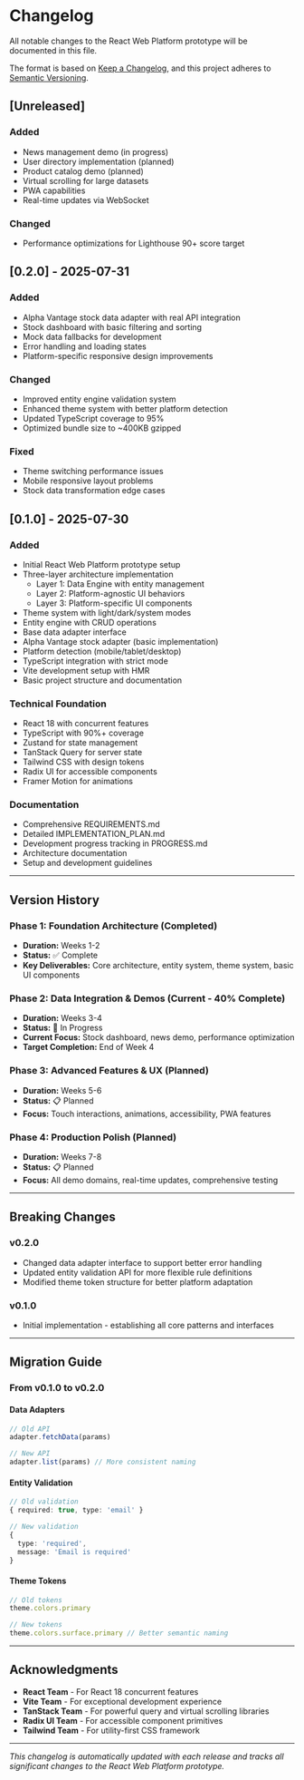 # Changelog

All notable changes to the React Web Platform prototype will be documented in this file.

The format is based on [Keep a Changelog](https://keepachangelog.com/en/1.0.0/),
and this project adheres to [Semantic Versioning](https://semver.org/spec/v2.0.0.html).

## [Unreleased]

### Added
- News management demo (in progress)
- User directory implementation (planned)
- Product catalog demo (planned)
- Virtual scrolling for large datasets
- PWA capabilities
- Real-time updates via WebSocket

### Changed
- Performance optimizations for Lighthouse 90+ score target

## [0.2.0] - 2025-07-31

### Added
- Alpha Vantage stock data adapter with real API integration
- Stock dashboard with basic filtering and sorting
- Mock data fallbacks for development
- Error handling and loading states
- Platform-specific responsive design improvements

### Changed
- Improved entity engine validation system
- Enhanced theme system with better platform detection
- Updated TypeScript coverage to 95%
- Optimized bundle size to ~400KB gzipped

### Fixed
- Theme switching performance issues
- Mobile responsive layout problems
- Stock data transformation edge cases

## [0.1.0] - 2025-07-30

### Added
- Initial React Web Platform prototype setup
- Three-layer architecture implementation
  - Layer 1: Data Engine with entity management
  - Layer 2: Platform-agnostic UI behaviors
  - Layer 3: Platform-specific UI components
- Theme system with light/dark/system modes
- Entity engine with CRUD operations
- Base data adapter interface
- Alpha Vantage stock adapter (basic implementation)
- Platform detection (mobile/tablet/desktop)
- TypeScript integration with strict mode
- Vite development setup with HMR
- Basic project structure and documentation

### Technical Foundation
- React 18 with concurrent features
- TypeScript with 90%+ coverage
- Zustand for state management
- TanStack Query for server state
- Tailwind CSS with design tokens
- Radix UI for accessible components
- Framer Motion for animations

### Documentation
- Comprehensive REQUIREMENTS.md
- Detailed IMPLEMENTATION_PLAN.md
- Development progress tracking in PROGRESS.md
- Architecture documentation
- Setup and development guidelines

---

## Version History

### Phase 1: Foundation Architecture (Completed)
- **Duration:** Weeks 1-2
- **Status:** ✅ Complete
- **Key Deliverables:** Core architecture, entity system, theme system, basic UI components

### Phase 2: Data Integration & Demos (Current - 40% Complete)
- **Duration:** Weeks 3-4  
- **Status:** 🔄 In Progress
- **Current Focus:** Stock dashboard, news demo, performance optimization
- **Target Completion:** End of Week 4

### Phase 3: Advanced Features & UX (Planned)
- **Duration:** Weeks 5-6
- **Status:** 📋 Planned  
- **Focus:** Touch interactions, animations, accessibility, PWA features

### Phase 4: Production Polish (Planned)
- **Duration:** Weeks 7-8
- **Status:** 📋 Planned
- **Focus:** All demo domains, real-time updates, comprehensive testing

---

## Breaking Changes

### v0.2.0
- Changed data adapter interface to support better error handling
- Updated entity validation API for more flexible rule definitions
- Modified theme token structure for better platform adaptation

### v0.1.0
- Initial implementation - establishing all core patterns and interfaces

---

## Migration Guide

### From v0.1.0 to v0.2.0

#### Data Adapters
```typescript
// Old API
adapter.fetchData(params)

// New API  
adapter.list(params) // More consistent naming
```

#### Entity Validation
```typescript
// Old validation
{ required: true, type: 'email' }

// New validation
{ 
  type: 'required', 
  message: 'Email is required' 
}
```

#### Theme Tokens
```typescript
// Old tokens
theme.colors.primary

// New tokens  
theme.colors.surface.primary // Better semantic naming
```

---

## Acknowledgments

- **React Team** - For React 18 concurrent features
- **Vite Team** - For exceptional development experience
- **TanStack Team** - For powerful query and virtual scrolling libraries
- **Radix UI Team** - For accessible component primitives
- **Tailwind Team** - For utility-first CSS framework

---

*This changelog is automatically updated with each release and tracks all significant changes to the React Web Platform prototype.*